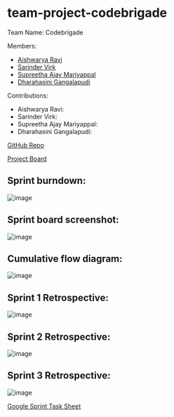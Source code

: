 # team-project-codebrigade
Team Name: Codebrigade

Members: 
- [Aishwarya Ravi](mailto:aishwarya.ravi@sjsu.edu)
- [Sarinder Virk](mailto:sarinder.virk@sjsu.edu)
- [Supreetha Ajay Mariyappal](mailto:supreethaajay.mariyappal@sjsu.edu)
- [Dharahasini Gangalapudi](mailto:dharahasini.gangalapudi@sjsu.edu)

Contributions:

- Aishwarya Ravi:
- Sarinder Virk:
- Supreetha Ajay Mariyappal:
- Dharahasini Gangalapudi:

[GitHub Repo](https://github.com/gopinathsjsu/team-project-codebrigade/)

[Project Board](https://brigade.atlassian.net/jira/dashboards/10001)

## Sprint burndown:
![image](https://user-images.githubusercontent.com/4393945/167236900-fa8a2544-dc2b-459f-bdf9-208e12889228.png)

## Sprint board screenshot:
![image](https://user-images.githubusercontent.com/4393945/167236873-0adaf5f5-fbe3-4a3d-a0b7-de5723588422.png)

## Cumulative flow diagram:
![image](https://user-images.githubusercontent.com/4393945/167236942-479768dc-f1ae-49b8-8183-e7319d716e7b.png)

## Sprint 1 Retrospective:
![image](https://user-images.githubusercontent.com/4393945/167236992-8b3aefc4-250b-4e4c-8c1b-a94fccacb9a0.png)

## Sprint 2 Retrospective:
![image](https://user-images.githubusercontent.com/4393945/167237033-354eded8-4820-434e-a8ae-892f86f15e72.png)

## Sprint 3 Retrospective:
![image](https://user-images.githubusercontent.com/4393945/167237046-82d2c1e5-4e80-4674-ab47-9d2572b3632c.png)


[Google Sprint Task Sheet]()
